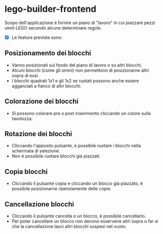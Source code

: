 # lego-builder-frontend

Scopo dell'applicazione è fornire un piano di "lavoro" in cui piazzare pezzi simil-LEGO secondo alcune determinare regole.

- [x] Le feature previste sono:

## Posizionamento dei blocchi

* Vanno posizionati sul fondo del piano di lavoro o su altri blocchi.
* Alcuni blocchi (come gli omini) non permettono di posizionarne altri sopra di essi.
* I blocchi quadrati 1x1 e gli 1x2 se ruotati possono anche essere agganciati a fianco di altri blocchi.

## Colorazione dei blocchi

* Si possono colorare pre o post inserimento cliccando un colore sulla tavolozza.

## Rotazione dei blocchi

* Cliccando l'apposito pulsante, è possibile ruotare i blocchi nella schermata di selezione.
* Non è possibile ruotare blocchi già piazzati.

## Copia blocchi

* Cliccando il pulsante copia e cliccando un blocco già piazzato, è possibile posizionarne ripetutamente delle copie.

## Cancellazione blocchi

* Cliccando il pulsante cancella e un blocco, è possibile cancellarlo.
* Per poter cancellare un blocco non devono esservene altri sopra o far si che la cancellazione lasci altri blocchi sospesi nel vuoto.
